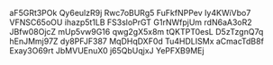 aF5GRt3POk
Qy6eulzR9j
Rwc7oBURg5
FuFkfNPPev
Iy4KWiVbo7
VFNSC65oOU
ihazp5t1LB
FS3sloPrGT
G1rNWfpjUm
rdN6aA3oR2
JBfw08OjcZ
mUp5vw9G16
qwg2gX5x8m
tQKTPT0esL
D5zTzgnQ7q
hEnJMmj97Z
dy8PFJF387
MqDHqDXF0d
Tu4HDLISMx
aCmacTdB8f
Exay3O69rt
JbMVUEnuX0
j65QbUqjxJ
YePFXB9MEj
